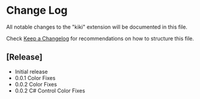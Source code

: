 # Change Log

All notable changes to the "kiki" extension will be documented in this file.

Check [Keep a Changelog](http://keepachangelog.com/) for recommendations on how to structure this file.

## [Release]

- Initial release
- 0.0.1 Color Fixes
- 0.0.2 Color Fixes
- 0.0.2 C# Control Color Fixes